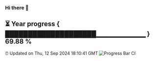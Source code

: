 ### Hi there 👋
⏳ Year progress { ████████████████████▁▁▁▁▁▁▁▁▁▁ } 69.88 %
---
⏰ Updated on Thu, 12 Sep 2024 18:10:41 GMT
![Progress Bar CI](https://github.com/Moyi321/Moyi321/workflows/Progress%20Bar%20CI/badge.svg)
